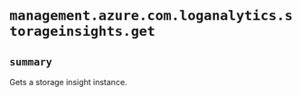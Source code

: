 # `management.azure.com.loganalytics.storageinsights.get`

## `summary`
Gets a storage insight instance.


